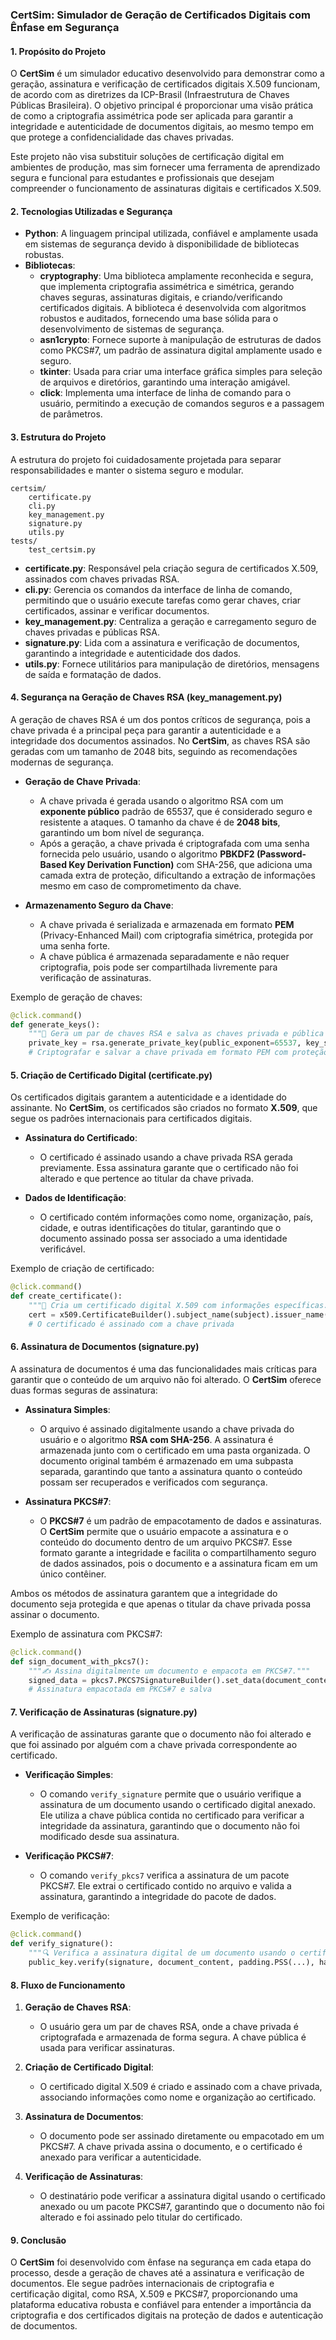 ### CertSim: Simulador de Geração de Certificados Digitais com Ênfase em Segurança

#### **1. Propósito do Projeto**

O **CertSim** é um simulador educativo desenvolvido para demonstrar como a geração, assinatura e verificação de certificados digitais X.509 funcionam, de acordo com as diretrizes da ICP-Brasil (Infraestrutura de Chaves Públicas Brasileira). O objetivo principal é proporcionar uma visão prática de como a criptografia assimétrica pode ser aplicada para garantir a integridade e autenticidade de documentos digitais, ao mesmo tempo em que protege a confidencialidade das chaves privadas.

Este projeto não visa substituir soluções de certificação digital em ambientes de produção, mas sim fornecer uma ferramenta de aprendizado segura e funcional para estudantes e profissionais que desejam compreender o funcionamento de assinaturas digitais e certificados X.509.

#### **2. Tecnologias Utilizadas e Segurança**

- **Python**: A linguagem principal utilizada, confiável e amplamente usada em sistemas de segurança devido à disponibilidade de bibliotecas robustas.
- **Bibliotecas**:
  - **cryptography**: Uma biblioteca amplamente reconhecida e segura, que implementa criptografia assimétrica e simétrica, gerando chaves seguras, assinaturas digitais, e criando/verificando certificados digitais. A biblioteca é desenvolvida com algoritmos robustos e auditados, fornecendo uma base sólida para o desenvolvimento de sistemas de segurança.
  - **asn1crypto**: Fornece suporte à manipulação de estruturas de dados como PKCS#7, um padrão de assinatura digital amplamente usado e seguro.
  - **tkinter**: Usada para criar uma interface gráfica simples para seleção de arquivos e diretórios, garantindo uma interação amigável.
  - **click**: Implementa uma interface de linha de comando para o usuário, permitindo a execução de comandos seguros e a passagem de parâmetros.

#### **3. Estrutura do Projeto**

A estrutura do projeto foi cuidadosamente projetada para separar responsabilidades e manter o sistema seguro e modular.

```
certsim/
    certificate.py
    cli.py
    key_management.py
    signature.py
    utils.py
tests/
    test_certsim.py
```

- **certificate.py**: Responsável pela criação segura de certificados X.509, assinados com chaves privadas RSA.
- **cli.py**: Gerencia os comandos da interface de linha de comando, permitindo que o usuário execute tarefas como gerar chaves, criar certificados, assinar e verificar documentos.
- **key_management.py**: Centraliza a geração e carregamento seguro de chaves privadas e públicas RSA.
- **signature.py**: Lida com a assinatura e verificação de documentos, garantindo a integridade e autenticidade dos dados.
- **utils.py**: Fornece utilitários para manipulação de diretórios, mensagens de saída e formatação de dados.

#### **4. Segurança na Geração de Chaves RSA (key_management.py)**

A geração de chaves RSA é um dos pontos críticos de segurança, pois a chave privada é a principal peça para garantir a autenticidade e a integridade dos documentos assinados. No **CertSim**, as chaves RSA são geradas com um tamanho de 2048 bits, seguindo as recomendações modernas de segurança.

- **Geração de Chave Privada**: 
  - A chave privada é gerada usando o algoritmo RSA com um **exponente público** padrão de 65537, que é considerado seguro e resistente a ataques. O tamanho da chave é de **2048 bits**, garantindo um bom nível de segurança.
  - Após a geração, a chave privada é criptografada com uma senha fornecida pelo usuário, usando o algoritmo **PBKDF2 (Password-Based Key Derivation Function)** com SHA-256, que adiciona uma camada extra de proteção, dificultando a extração de informações mesmo em caso de comprometimento da chave.

- **Armazenamento Seguro da Chave**:
  - A chave privada é serializada e armazenada em formato **PEM** (Privacy-Enhanced Mail) com criptografia simétrica, protegida por uma senha forte.
  - A chave pública é armazenada separadamente e não requer criptografia, pois pode ser compartilhada livremente para verificação de assinaturas.

Exemplo de geração de chaves:
```python
@click.command()
def generate_keys():
    """🔑 Gera um par de chaves RSA e salva as chaves privada e pública na pasta do usuário."""
    private_key = rsa.generate_private_key(public_exponent=65537, key_size=2048)
    # Criptografar e salvar a chave privada em formato PEM com proteção de senha
```

#### **5. Criação de Certificado Digital (certificate.py)**

Os certificados digitais garantem a autenticidade e a identidade do assinante. No **CertSim**, os certificados são criados no formato **X.509**, que segue os padrões internacionais para certificados digitais.

- **Assinatura do Certificado**:
  - O certificado é assinado usando a chave privada RSA gerada previamente. Essa assinatura garante que o certificado não foi alterado e que pertence ao titular da chave privada.
  
- **Dados de Identificação**:
  - O certificado contém informações como nome, organização, país, cidade, e outras identificações do titular, garantindo que o documento assinado possa ser associado a uma identidade verificável.

Exemplo de criação de certificado:
```python
@click.command()
def create_certificate():
    """📝 Cria um certificado digital X.509 com informações específicas."""
    cert = x509.CertificateBuilder().subject_name(subject).issuer_name(issuer)
    # O certificado é assinado com a chave privada
```

#### **6. Assinatura de Documentos (signature.py)**

A assinatura de documentos é uma das funcionalidades mais críticas para garantir que o conteúdo de um arquivo não foi alterado. O **CertSim** oferece duas formas seguras de assinatura:

- **Assinatura Simples**:
  - O arquivo é assinado digitalmente usando a chave privada do usuário e o algoritmo **RSA com SHA-256**. A assinatura é armazenada junto com o certificado em uma pasta organizada. O documento original também é armazenado em uma subpasta separada, garantindo que tanto a assinatura quanto o conteúdo possam ser recuperados e verificados com segurança.

- **Assinatura PKCS#7**:
  - O **PKCS#7** é um padrão de empacotamento de dados e assinaturas. O **CertSim** permite que o usuário empacote a assinatura e o conteúdo do documento dentro de um arquivo PKCS#7. Esse formato garante a integridade e facilita o compartilhamento seguro de dados assinados, pois o documento e a assinatura ficam em um único contêiner.

Ambos os métodos de assinatura garantem que a integridade do documento seja protegida e que apenas o titular da chave privada possa assinar o documento.

Exemplo de assinatura com PKCS#7:
```python
@click.command()
def sign_document_with_pkcs7():
    """✍️ Assina digitalmente um documento e empacota em PKCS#7."""
    signed_data = pkcs7.PKCS7SignatureBuilder().set_data(document_content).add_signer(cert, private_key, hashes.SHA256())
    # Assinatura empacotada em PKCS#7 e salva
```

#### **7. Verificação de Assinaturas (signature.py)**

A verificação de assinaturas garante que o documento não foi alterado e que foi assinado por alguém com a chave privada correspondente ao certificado.

- **Verificação Simples**:
  - O comando `verify_signature` permite que o usuário verifique a assinatura de um documento usando o certificado digital anexado. Ele utiliza a chave pública contida no certificado para verificar a integridade da assinatura, garantindo que o documento não foi modificado desde sua assinatura.
  
- **Verificação PKCS#7**:
  - O comando `verify_pkcs7` verifica a assinatura de um pacote PKCS#7. Ele extrai o certificado contido no arquivo e valida a assinatura, garantindo a integridade do pacote de dados.

Exemplo de verificação:
```python
@click.command()
def verify_signature():
    """🔍 Verifica a assinatura digital de um documento usando o certificado anexado."""
    public_key.verify(signature, document_content, padding.PSS(...), hashes.SHA256())
```

#### **8. Fluxo de Funcionamento**

1. **Geração de Chaves RSA**:
   - O usuário gera um par de chaves RSA, onde a chave privada é criptografada e armazenada de forma segura. A chave pública é usada para verificar assinaturas.

2. **Criação de Certificado Digital**:
   - O certificado digital X.509 é criado e assinado com a chave privada, associando informações como nome e organização ao certificado.

3. **Assinatura de Documentos**:
   - O documento pode ser assinado diretamente ou empacotado em um PKCS#7. A chave privada assina o documento, e o certificado é anexado para verificar a autenticidade.

4. **Verificação de Assinaturas**:
   - O destinatário pode verificar a assinatura digital usando o certificado anexado ou um pacote PKCS#7, garantindo que o documento não foi alterado e foi assinado pelo titular do certificado.

#### **9. Conclusão**

O **CertSim** foi desenvolvido com ênfase na segurança em cada etapa do processo, desde a geração de chaves até a assinatura e verificação de documentos. Ele segue padrões internacionais de criptografia e certificação digital, como RSA, X.509 e PKCS#7, proporcionando uma plataforma educativa robusta e confiável para entender a importância da criptografia e dos certificados digitais na proteção de dados e autenticação de documentos.